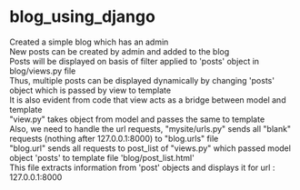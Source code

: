 # blog_using_django
Created a simple blog which has an admin <br/>
New posts can be created by admin and added to the blog<br/>
Posts will be displayed on basis of filter applied to 'posts' object in blog/views.py file<br/>
Thus, multiple posts can be displayed dynamically by changing 'posts' object which is passed by view to template<br/>
It is also evident from code that view acts as a bridge between model and template<br/>
"view.py" takes object from model and passes the same to template <br/>
Also, we need to handle the url requests, "mysite/urls.py" sends all "blank" requests (nothing after 127.0.0.1:8000) to "blog.urls" file<br/>
"blog.url" sends all requests to post_list of "views.py" which passed model object 'posts' to template file 'blog/post_list.html'<br/>
This file extracts information from 'post' objects and displays it for url : 127.0.0.1:8000<br/>
